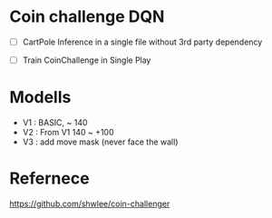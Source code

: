 # Coin challenge DQN

- [ ] CartPole Inference in a single file without 3rd party dependency
- [ ] Train CoinChallenge in Single Play


# Modells
- V1 : BASIC,  ~ 140
- V2 : From V1 140 ~ +100
- V3 : add move mask (never face the  wall)

# Refernece

https://github.com/shwlee/coin-challenger

